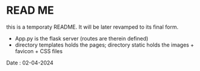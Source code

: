 # READ ME

this is a temporaty README. It will be later revamped to its final form.

- App.py is the flask server (routes are therein defined)
- directory templates holds the pages; directory static holds the images + favicon + CSS files 

Date : 02-04-2024